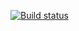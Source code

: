 [![Build status](https://ci.appveyor.com/api/projects/status/le90pr4b3jlrto5l/branch/main?svg=true)](https://ci.appveyor.com/project/KatyaQA91/card-delivery/branch/main)
